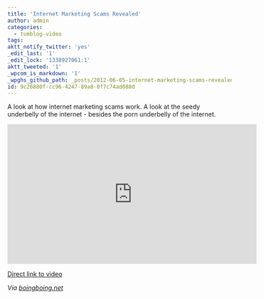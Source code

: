 ```yaml
---
title: 'Internet Marketing Scams Revealed'
author: admin
categories:
  - tumblog-video
tags: 
aktt_notify_twitter: 'yes'
_edit_last: '1'
_edit_lock: '1338927061:1'
aktt_tweeted: '1'
_wpcom_is_markdown: '1'
_wpghs_github_path: _posts/2012-06-05-internet-marketing-scams-revealed.md
id: 9c26880f-cc96-4247-89a8-0f7c74ad088d
---
```

<p>A look at how internet marketing scams work. A look at the seedy underbelly of the internet - besides the porn underbelly of the internet.</p>
<p><iframe width="560" height="315" src="http://www.youtube.com/embed/Z0LZ6DNCgrY?rel=0" frameborder="0" allowfullscreen></iframe></p>
<p><a href="http://youtu.be/Z0LZ6DNCgrY">Direct link to video</a></p>
<p><em>Via <a href="http://boingboing.net/2012/05/11/incredibly-detailed-look-at-in.html">boingboing.net</a></em></p>
